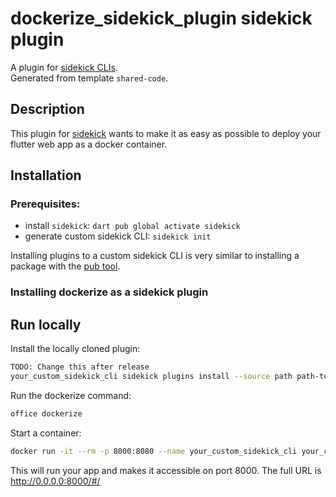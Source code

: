 # dockerize_sidekick_plugin sidekick plugin

A plugin for [sidekick CLIs](https://pub.dev/packages/sidekick).  
Generated from template `shared-code`.

## Description

This plugin for [sidekick](https://pub.dev/packages/sidekick) wants to make it as easy as possible to deploy your flutter web app as a docker container.

## Installation

### Prerequisites:

- install `sidekick`: `dart pub global activate sidekick`
- generate custom sidekick CLI: `sidekick init`

Installing plugins to a custom sidekick CLI is very similar to installing a package with
the [pub tool](https://dart.dev/tools/pub/cmd/pub-global#activating-a-package).

### Installing dockerize as a sidekick plugin

## Run locally
Install the locally cloned plugin:
```bash
TODO: Change this after release
your_custom_sidekick_cli sidekick plugins install --source path path-to-local-dockerize-plugin
```
Run the dockerize command:
```bash
office dockerize
```
Start a container:
```bash
docker run -it --rm -p 8000:8080 --name your_custom_sidekick_cli your_custom_sidekick_cli:dev
```
This will run your app and makes it accessible on port 8000. The full URL is http://0.0.0.0:8000/#/
